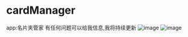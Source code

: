 # cardManager
app:名片夹管家
有任何问题可以给我信息,我将持续更新
![image](https://github.com/BluseJay/cardManager/blob/master/Simulator%20Screen%20Shot%20-%20iPhone%20X%CA%80%20-%202019-06-24%20at%2016.45.48.png)
![image](https://github.com/BluseJay/cardManager/blob/master/Simulator%20Screen%20Shot%20-%20iPhone%20X%CA%80%20-%202019-06-24%20at%2016.47.51.png)
